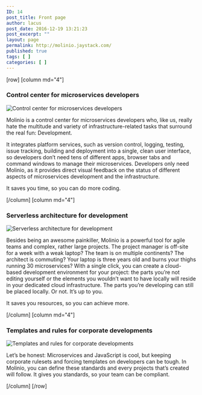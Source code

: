 ```yaml
---
ID: 14
post_title: Front page
author: lacus
post_date: 2016-12-19 13:21:23
post_excerpt: ""
layout: page
permalink: http://molinio.jaystack.com/
published: true
tags: [ ]
categories: [ ]
---
```

[row]
[column md="4"]

<h3>Control center for microservices developers</h3> 

<img src="http://molinio.jaystack.com/wp-content/uploads/2017/02/control.png" alt="Control center for microservices developers">

Molinio is a control center for microservices developers who, like us, really hate the multitude and variety of infrastructure-related tasks that surround the real fun: Development. 

It integrates platform services, such as version control, logging, testing, issue tracking, building and deployment into a single, clean user interface, so developers don’t need tens of different apps, browser tabs and command windows to manage their microservices. Developers only need Molinio, as it provides direct visual feedback on the status of different aspects of microservices development and the infrastructure. 

It saves you time, so you can do more coding. 

[/column]
[column md="4"]

<h3>Serverless architecture for development</h3>

<img src="http://molinio.jaystack.com/wp-content/uploads/2017/02/serverless.png" alt="Serverless architecture for development">

Besides being an awesome painkiller, Molinio is a powerful tool for agile teams and complex, rather large projects. The project manager is off-site for a week with a weak laptop? The team is on multiple continents? The architect is commuting? Your laptop is three years old and burns your thighs running 30 microservices? With a single click, you can create a cloud-based development environment for your project: the parts you’re not editing yourself or the elements you wouldn’t want to have locally will reside in your dedicated cloud infrastructure. The parts you’re developing can still be placed locally. Or not. It’s up to you. 

It saves you resources, so you can achieve more. 

 [/column]
 [column md="4"]
 
 <h3>Templates and rules for corporate developments</h3>
 
 <img src="http://molinio.jaystack.com/wp-content/uploads/2017/02/templates.png" alt="Templates and rules for corporate developments">

Let’s be honest: Microservices and JavaScript is cool, but keeping corporate rulesets and forcing templates on developers can be tough. In Molinio, you can define these standards and every projects that’s created will follow. 
It gives you standards, so your team can be compliant.

[/column]
[/row]